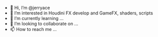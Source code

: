 - 👋 Hi, I’m @jerryace
- 👀 I’m interested in Houdini FX develop and GameFX, shaders, scripts
- 🌱 I’m currently learning ...
- 💞️ I’m looking to collaborate on ...
- 📫 How to reach me ...

<!---
jerryace/jerryace is a ✨ special ✨ repository because its `README.md` (this file) appears on your GitHub profile.
You can click the Preview link to take a look at your changes.
--->
